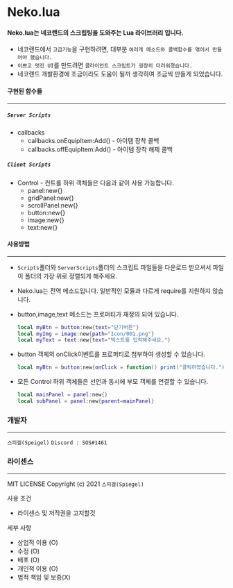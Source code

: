 # Neko.lua

#### Neko.lua는 네코랜드의 스크립팅을 도와주는 Lua 라이브러리 입니다.

* 네코랜드에서 `고급기능`을 구현하려면, 대부분 `여러개 메소드와 콜백함수를 엮어서 만들어야 했습니다.`
* `이쁘고 멋진 UI`를 만드려면 `클라이언트 스크립트가 굉장히 더러워졌습니다.`
* 네코랜드 개발환경에 조금이라도 도움이 될까 생각하여 조금씩 만들게 되었습니다.

#### 구현된 함수들
---

##### `Server Scripts`
 
  * callbacks
    * callbacks.onEquipItem:Add() - 아이템 장착 콜백
    * callbacks.offEquipItem:Add() - 아이템 장착 해제 콜백

##### `Client Scripts`

  * Control - 컨트롤 하위 객체들은 다음과 같이 사용 가능합니다.
    * panel:new{}
    * gridPanel:new{}
    * scrollPanel:new{}
    * button:new{}
    * image:new{}
    * text:new{}


#### 사용방법
---
* `Scripts`폴더와 `ServerScripts`폴더의 스크립트 파일들을 다운로드 받으셔서 파일이 폴더의 가장 위로 정렬되게 해주세요.

* Neko.lua는 전역 메소드입니다. 일반적인 모듈과 다르게 require를 지원하지 않습니다.
* button,image,text 메소드는 프로퍼티가 재정의 되어 있습니다.
  ```lua
  local myBtn = button:new{text="닫기버튼"}
  local myImg = image:new{path="Icon/001.png"}
  local myText = text:new{text="텍스트를 입력해주세요."}
  ```
* button 객체의 onClick이벤트를 프로퍼티로 첨부하여 생성할 수 있습니다.
  ```lua
  local myBtn = button:new{onClick = function() print("클릭하였습니다.") end}
  ```
* 모든 Control 하위 객체들은 선언과 동시에 부모 객체를 연결할 수 있습니다.
  ```lua
  local mainPanel = panel:new{}
  local subPanel = panel:new{parent=mainPanel}
  ```
  

### 개발자
---
`스피겔(Speigel)`
`Discord : SOS#1461`

### 라이센스
---
MIT LICENSE Copyright (c) 2021 `스피겔(Spiegel)`

사용 조건
- 라이센스 및 저작권을 고지할것

세부 사항
- 상업적 이용 (O)
- 수정 (O)
- 배포 (O)
- 개인적 이용 (O)
- 법적 책임 및 보증(X)


